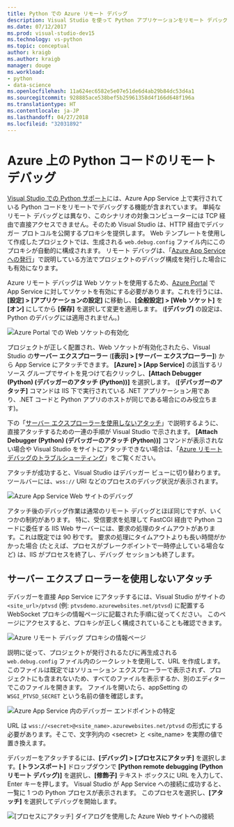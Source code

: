 ```yaml
---
title: Python での Azure リモート デバッグ
description: Visual Studio を使って Python アプリケーションをリモート デバッグするように Azure App Service を構成する方法について説明します。
ms.date: 07/12/2017
ms.prod: visual-studio-dev15
ms.technology: vs-python
ms.topic: conceptual
author: kraigb
ms.author: kraigb
manager: douge
ms.workload:
- python
- data-science
ms.openlocfilehash: 11a624ec6582e5e07e51de6d4ab29b84dc53d4a1
ms.sourcegitcommit: 928885ace538bef5b25961358d4f166d648f196a
ms.translationtype: HT
ms.contentlocale: ja-JP
ms.lasthandoff: 04/27/2018
ms.locfileid: "32031892"
---
```

# <a name="remotely-debugging-python-code-on-azure"></a>Azure 上の Python コードのリモート デバッグ

[Visual Studio での Python サポート](installing-python-support-in-visual-studio.md)には、Azure App Service 上で実行されている Python コードをリモートでデバッグする機能が含まれています。 単純なリモート デバッグとは異なり、このシナリオの対象コンピューターには TCP 経由で直接アクセスできません。そのため Visual Studio は、HTTP 経由でデバッガー プロトコルを公開するプロキシを提供します。 Web テンプレートを使用して作成したプロジェクトでは、生成される `web.debug.config` ファイル内にこのプロキシが自動的に構成されます。 リモート デバッグは、「[Azure App Service への発行](publishing-python-web-applications-to-azure-from-visual-studio.md)」で説明している方法でプロジェクトのデバッグ構成を発行した場合にも有効になります。

Azure リモート デバッグは Web ソケットを使用するため、[Azure Portal](https://portal.azure.com) で App Service に対してソケットを有効にする必要があります。これを行うには、**[設定] > [アプリケーションの設定]** に移動し、**[全般設定] > [Web ソケット]**  を **[オン]** にしてから **[保存]** を選択して変更を適用します。 (**[デバッグ]** の設定は、Python のデバッグには適用されません。)

![Azure Portal での Web ソケットの有効化](media/azure-remote-debugging-enable-web-sockets.png)

プロジェクトが正しく配置され、Web ソケットが有効化されたら、Visual Studio の**サーバー エクスプローラー** (**[表示] > [サーバー エクスプローラー]**) から App Service にアタッチできます。 **[Azure] > [App Service]** の該当するリソース グループでサイトを見つけて右クリックし、**[Attach Debugger (Python) (デバッガーのアタッチ (Python))]** を選択します。 (**[デバッガーのアタッチ]** コマンドは IIS 下で実行されている .NET アプリケーション用であり、.NET コードと Python アプリのホストが同じである場合にのみ役立ちます)。

下の「[サーバー エクスプローラーを使用しないアタッチ](#attaching-without-server-explorer)」で説明するように、直接アタッチするための一連の手順が Visual Studio で示されます。 **[Attach Debugger (Python) (デバッガーのアタッチ (Python))]** コマンドが表示されない場合や Visual Studio をサイトにアタッチできない場合は、「[Azure リモート デバッグのトラブルシューティング](debugging-remote-python-code-on-azure-troubleshooting.md)」をご覧ください。

アタッチが成功すると、Visual Studio はデバッガー ビューに切り替わります。 ツールバーには、`wss://` URI などのプロセスのデバッグ状況が表示されます。

![Azure App Service Web サイトのデバッグ](media/azure-remote-debugging-attached.png)

アタッチ後のデバッグ作業は通常のリモート デバッグとほぼ同じですが、いくつかの制約があります。 特に、受信要求を処理して FastCGI 経由で Python コードに委任する IIS Web サーバーには、要求の処理のタイムアウトがあります。これは既定では 90 秒です。 要求の処理にタイムアウトよりも長い時間がかかった場合 (たとえば、プロセスがブレークポイントで一時停止している場合など) は、IIS がプロセスを終了し、デバッグ セッションも終了します。 

## <a name="attaching-without-server-explorer"></a>サーバー エクスプ ローラーを使用しないアタッチ

デバッガーを直接 App Service にアタッチするには、Visual Studio がサイトの `<site_url>/ptvsd` (例: `ptvsdemo.azurewebsites.net/ptvsd`) に配置する WebSocket プロキシの情報ページに記載された手順に従ってください。 このページにアクセスすると、プロキシが正しく構成されていることも確認できます。

![Azure リモート デバッグ プロキシの情報ページ](media/azure-remote-debugging-proxy-info-page.png)

説明に従って、プロジェクトが発行されるたびに再生成される `web.debug.config` ファイル内のシークレットを使用して、URL を作成します。 このファイルは既定ではソリューション エクスプローラーで表示されず、プロジェクトにも含まれないため、すべてのファイルを表示するか、別のエディターでこのファイルを開きます。 ファイルを開いたら、appSetting の `WSGI_PTVSD_SECRET` という名前の値を確認します。

![Azure App Service 内のデバッガー エンドポイントの特定](media/azure-remote-debugging-secret.png)

URL は `wss://<secret>@<site_name>.azurewebsites.net/ptvsd` の形式にする必要があります。そこで、文字列内の &lt;secret&gt; と &lt;site_name&gt; を実際の値で置き換えます。

デバッガーをアタッチするには、**[デバッグ] > [プロセスにアタッチ]** を選択します。**[トランスポート]** ドロップダウンで **[Python remote debugging (Python リモート デバッグ)]** を選択し、**[修飾子]** テキスト ボックスに URL を入力して、Enter キーを押します。 Visual Studio が App Service への接続に成功すると、一覧に 1 つの Python プロセスが表示されます。 このプロセスを選択し、**[アタッチ]** を選択してデバッグを開始します。

![[プロセスにアタッチ] ダイアログを使用した Azure Web サイトへの接続](media/azure-remote-debugging-manual-attach.png)
